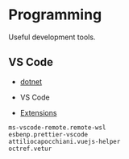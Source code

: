 # Programming

Useful development tools.

## VS Code

* [dotnet](https://dotnet.microsoft.com/download)

* VS Code
 * [Extensions](https://x-team.com/blog/best-vscode-extensions/) 

```
ms-vscode-remote.remote-wsl
esbenp.prettier-vscode
attiliocapocchiani.vuejs-helper
octref.vetur
```
